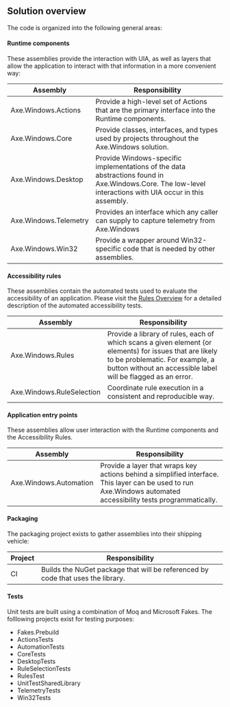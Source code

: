 <!-- Copyright (c) Microsoft Corporation. All rights reserved.
     Licensed under the MIT License. -->

## Solution overview

The code is organized into the following general areas:

#### Runtime components
These assemblies provide the interaction with UIA, as well as layers that allow the application to interact with that information in a more convenient way:

Assembly | Responsibility
--- | ---
Axe.Windows.Actions | Provide a high-level set of Actions that are the primary interface into the Runtime components.
Axe.Windows.Core | Provide classes, interfaces, and types used by projects throughout the Axe.Windows solution.
Axe.Windows.Desktop | Provide Windows-specific implementations of the data abstractions found in Axe.Windows.Core. The low-level interactions with UIA occur in this assembly.
Axe.Windows.Telemetry | Provides an interface which any caller can supply to capture telemetry from Axe.Windows
Axe.Windows.Win32 | Provide a wrapper around Win32-specific code that is needed by other assemblies.

#### Accessibility rules
These assemblies contain the automated tests used to evaluate the accessibility of an application. Please visit the [Rules Overview](./RulesOverview.md) for a detailed description of the automated accessibility tests.

Assembly | Responsibility
--- | ---
Axe.Windows.Rules | Provide a library of rules, each of which scans a given element (or elements) for issues that are likely to be problematic. For example, a button without an accessible label will be flagged as an error.
Axe.Windows.RuleSelection | Coordinate rule execution in a consistent and reproducible way.

#### Application entry points
These assemblies allow user interaction with the Runtime components and the Accessibility Rules.

Assembly | Responsibility
--- | ---
Axe.Windows.Automation | Provide a layer that wraps key actions behind a simplified interface. This layer can be used to run Axe.Windows automated accessibility tests programmatically.

#### Packaging
The packaging project exists to gather assemblies into their shipping vehicle:

Project | Responsibility
--- | ---
CI | Builds the NuGet package that will be referenced by code that uses the library.

#### Tests

Unit tests are built using a combination of Moq and Microsoft Fakes. The folllowing projects exist for testing purposes:
- Fakes.Prebuild
- ActionsTests
- AutomationTests
- CoreTests
- DesktopTests
- RuleSelectionTests
- RulesTest
- UnitTestSharedLibrary
- TelemetryTests
- Win32Tests 
